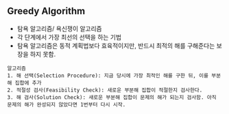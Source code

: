 ## Greedy Algorithm

- 탐욕 알고리즘/ 욕신쟁이 알고리즘
- 각 단계에서 가장 최선의 선택을 하는 기법
- 탐욕 알고리즘은 동적 계획법보다 효육적이지만, 반드시 최적의 해를 구해준다는 보장을 하지 못함.



```
알고리즘
1. 해 선택(Selection Procedure): 지금 당시에 가장 최적인 해를 구한 뒤, 이를 부분해 집합에 추가
2. 적절성 검사(Feasibility Check): 새로운 부분해 집합이 적절한지 검사한다.
3. 해 검사(Solution Check): 새로운 부분해 집합이 문제의 해가 되는지 검사함. 아직 문제의 해가 완성되지 않았다면 1번부터 다시 시작.
```

